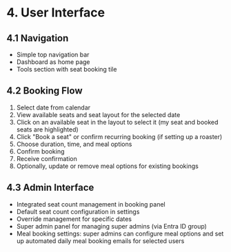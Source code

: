 # 4. User Interface

## 4.1 Navigation

- Simple top navigation bar
- Dashboard as home page
- Tools section with seat booking tile

## 4.2 Booking Flow

1. Select date from calendar
2. View available seats and seat layout for the selected date
3. Click on an available seat in the layout to select it (my seat and booked seats are highlighted)
4. Click "Book a seat" or confirm recurring booking (if setting up a roaster)
5. Choose duration, time, and meal options
6. Confirm booking
7. Receive confirmation
8. Optionally, update or remove meal options for existing bookings

## 4.3 Admin Interface

- Integrated seat count management in booking panel
- Default seat count configuration in settings
- Override management for specific dates
- Super admin panel for managing super admins (via Entra ID group)
- Meal booking settings: super admins can configure meal options and set up automated daily meal booking emails for selected users
